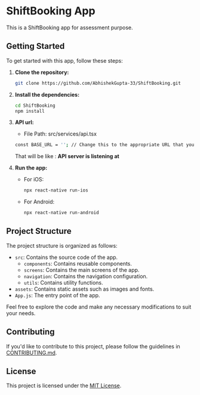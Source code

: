 # ShiftBooking App

This is a ShiftBooking app for assessment purpose.

## Getting Started

To get started with this app, follow these steps:

1. **Clone the repository:**

   ```bash
   git clone https://github.com/AbhishekGupta-33/ShiftBooking.git
   ```

2. **Install the dependencies:**

   ```bash
   cd ShiftBooking
   npm install
   ```

3. **API url:**
    * File Path:  src/services/api.tsx
    ```bash
   const BASE_URL = ''; // Change this to the appropriate URL that you will get after running API server 
    ```
    That will be like : **API server is listening at <Base URL>**
4. **Run the app:**

   - For iOS:

     ```bash
     npx react-native run-ios
     ```

   - For Android:

     ```bash
     npx react-native run-android
     ```

  
## Project Structure

The project structure is organized as follows:

- `src`: Contains the source code of the app.
  - `components`: Contains reusable components.
  - `screens`: Contains the main screens of the app.
  - `navigation`: Contains the navigation configuration.
  - `utils`: Contains utility functions.
- `assets`: Contains static assets such as images and fonts.
- `App.js`: The entry point of the app.

Feel free to explore the code and make any necessary modifications to suit your needs.

## Contributing

If you'd like to contribute to this project, please follow the guidelines in [CONTRIBUTING.md](CONTRIBUTING.md).

## License

This project is licensed under the [MIT License](LICENSE).